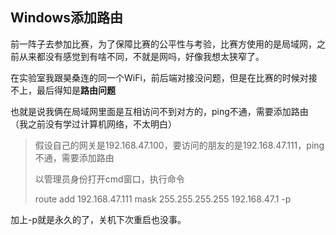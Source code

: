 ## Windows添加路由

前一阵子去参加比赛，为了保障比赛的公平性与考验，比赛方使用的是局域网，之前从来都没有感觉到有啥不同，不就是网吗，好像我想太狭窄了。

在实验室我跟昊桑连的同一个WiFi，前后端对接没问题，但是在比赛的时候对接不上，最后得知是**路由问题**

也就是说我俩在局域网里面是互相访问不到对方的，ping不通，需要添加路由（我之前没有学过计算机网络，不太明白）

> 假设自己的网关是192.168.47.100，要访问的朋友的是192.168.47.111，ping不通，需要添加路由
>
> 以管理员身份打开cmd窗口，执行命令
>
> route add 192.168.47.111 mask 255.255.255.255 192.168.47.1 -p

加上-p就是永久的了，关机下次重启也没事。